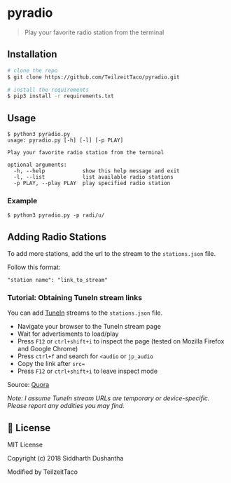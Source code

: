 # pyradio
> Play your favorite radio station from the terminal

## Installation
```bash
# clone the repo
$ git clone https://github.com/TeilzeitTaco/pyradio.git

# install the requirements
$ pip3 install -r requirements.txt
```

## Usage
```
$ python3 pyradio.py
usage: pyradio.py [-h] [-l] [-p PLAY]

Play your favorite radio station from the terminal

optional arguments:
  -h, --help            show this help message and exit
  -l, --list            list available radio stations
  -p PLAY, --play PLAY  play specified radio station
```
### Example
```
$ python3 pyradio.py -p radi/u/
```

## Adding Radio Stations
To add more stations, add the url to the stream to the ```stations.json``` file.

Follow this format:
```
"station name": "link_to_stream"
```
### Tutorial: Obtaining TuneIn stream links
You can add [TuneIn](tunein.com) streams to the ```stations.json``` file.

* Navigate your browser to the TuneIn stream page
* Wait for advertisments to load/play
* Press ```F12``` or ```ctrl+shift+i``` to inspect the page (tested on Mozilla Firefox and Google Chrome)
* Press ```ctrl+f``` and search for ```<audio``` or ```jp_audio```
* Copy the link after ```src=```
* Press ```F12``` or ```ctrl+shift+i``` to leave inspect mode

Source: [Quora](https://www.quora.com/How-do-I-get-a-streaming-URL-for-Tunein)

*Note: I assume TuneIn stream URLs are temporary or device-specific. Please report any oddities you may find.*

## :scroll: License
MIT License

Copyright (c) 2018 Siddharth Dushantha

Modified by TeilzeitTaco
